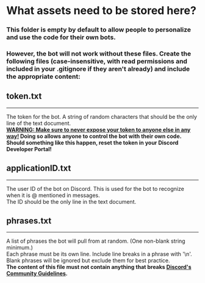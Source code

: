 # What assets need to be stored here?
### This folder is empty by default to allow people to personalize and use the code for their own bots.
### However, the bot will not work without these files. Create the following files (case-insensitive, with read permissions and included in your .gitignore if they aren't already) and include the appropriate content:

## token.txt
___
The token for the bot. A string of random characters that should be the only line of the
text document. \
**<u>WARNING: Make sure to never expose your token to anyone else in any way!</u>
Doing so allows anyone to control the bot with their own code. 
Should something like this happen, reset the token in your Discord Developer Portal!** 

## applicationID.txt
___
The user ID of the bot on Discord. This is used for the bot to recognize when it is @ mentioned in messages. \
The ID should be the only line in the text document.

## phrases.txt
___
A list of phrases the bot will pull from at random. (One non-blank string minimum.) \
Each phrase must be its own line. Include line breaks in a phrase with '\n'. \
Blank phrases will be ignored but exclude them for best practice. \
**The content of this file must not contain anything that breaks [Discord's Community Guidelines](https://discord.com/guidelines).**